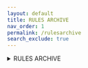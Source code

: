 ```yaml
---
layout: default
title: RULES ARCHIVE
nav_order: 1
permalink: /rulesarchive
search_exclude: true
---
```


<details markdown="block">
  <summary>
   RULES ARCHIVE
  </summary>
  {: .text-alpha }
- TOC
{:toc}
</details>
